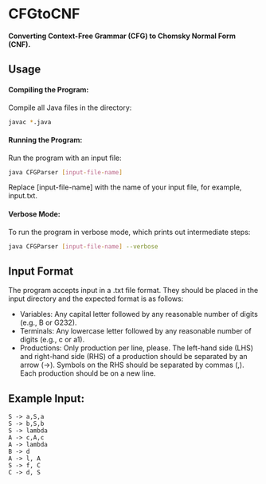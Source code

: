# CFGtoCNF
**Converting Context-Free Grammar (CFG) to Chomsky Normal Form (CNF).**

## Usage
#### **Compiling the Program:**
Compile all Java files in the directory:
```bash
javac *.java
```
#### **Running the Program:**
Run the program with an input file:
```bash
java CFGParser [input-file-name]
```
Replace [input-file-name] with the name of your input file, for example, input.txt.

#### **Verbose Mode:**
To run the program in verbose mode, which prints out intermediate steps:
```bash
java CFGParser [input-file-name] --verbose
```

## Input Format
The program accepts input in a .txt file format. They should be placed in the input directory and the expected format is as follows:

- Variables: Any capital letter followed by any reasonable number of digits (e.g., B or G232).
- Terminals: Any lowercase letter followed by any reasonable number of digits (e.g., c or a1).
- Productions: Only production per line, please. The left-hand side (LHS) and right-hand side (RHS) of a production should be separated by an arrow (->). Symbols on the RHS should be separated by commas (,). Each production should be on a new line.

## Example Input:
```
S -> a,S,a
S -> b,S,b
S -> lambda
A -> c,A,c
A -> lambda
B -> d
A -> l, A
S -> f, C
C -> d, S
```